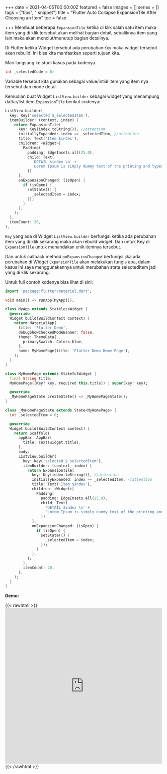 +++
date = 2021-04-05T00:00:00Z
featured = false
images = []
series = []
tags = ["tips", " snippet"]
title = "Flutter Auto Collapse ExpansionTile After Choosing an Item"
toc = false

+++
Membuat beberapa `ExpansionTile` ketika di klik salah satu item maka item yang di klik tersebut akan melihat bagian detail, sebaliknya item yang lain maka akan menciut/menutup bagian detailnya.

Di Flutter ketika Widget tersebut ada perubahan `Key` maka widget tersebut akan rebuild. Ini bisa kita manfaatkan seperti tujuan kita.

Mari langsung ke studi kasus pada kodenya.

```dart
int _selectedCode = 0;
```

Variable tersebut kita gunakan sebagai value/intial item yang item nya tersebut dan mode detail.

Kemudian buat Widget `ListView.builder` sebagai widget yang menampung daftar/list item `ExpansionTile` berikut codenya:

```dart
ListView.builder(
  key: Key('selected $_selectedItem'),
  itemBuilder: (context, index) {
    return ExpansionTile(
      key: Key(index.toString()), //attention
      initiallyExpanded: index == _selectedItem, //attention
      title: Text('Item $index'),
      children: <Widget>[
        Padding(
          padding: EdgeInsets.all(25.0),
          child: Text(
            'DETAİL $index \n' +
            'Lorem Ipsum is simply dummy text of the printing and typesetting industry. Lorem Ipsum has been the industry\'s standard dummy text ever since the 1500s, when an unknown printer took a galley of type and scrambled it to make a type specimen book. It has survived not only five centuries, but also the leap into electronic typesetting, remaining essentially unchanged. It was popularised in the 1960s with the release of Letraset sheets containing Lorem Ipsum passages, and more recently with desktop publishing software like Aldus PageMaker including versions of Lorem Ipsum.',
          ))
      ],
      onExpansionChanged: (isOpen) {
        if (isOpen) {
          setState(() {
            _selectedItem = index;
          });
        }
      },
    );
  },
  itemCount: 20,
),
```

`Key` yang ada di Widget `ListView.builder` berfungsi ketika ada perubahan item yang di klik sekarang maka akan rebuild widget. Dan untuk Key di `ExpansionTile` untuk menandakan unik itemnya tersebut.

Dan untuk callback method `onExpansionChanged` berfungsi jika ada perubahan di Widget `ExpansionTile` akan melakukan fungis apa, dalam kasus ini saya menggunakannya untuk merubahan state selectedItem jadi yang di klik sekarang.

Untuk full contoh kodenya bisa lihat di sini:

```dart
import 'package:flutter/material.dart';

void main() => runApp(MyApp());

class MyApp extends StatelessWidget {
  @override
  Widget build(BuildContext context) {
    return MaterialApp(
      title: 'Flutter Demo',
      debugShowCheckedModeBanner: false,
      theme: ThemeData(
        primarySwatch: Colors.blue,
      ),
      home: MyHomePage(title: 'Flutter Demo Home Page'),
    );
  }
}

class MyHomePage extends StatefulWidget {
  final String title;
  MyHomePage({Key? key, required this.title}) : super(key: key);

  @override
  _MyHomePageState createState() => _MyHomePageState();
}

class _MyHomePageState extends State<MyHomePage> {
  int _selectedItem = 0;

  @override
  Widget build(BuildContext context) {
    return Scaffold(
      appBar: AppBar(
        title: Text(widget.title),
      ),
      body: 
      ListView.builder(
        key: Key('selected $_selectedItem'),
        itemBuilder: (context, index) {
          return ExpansionTile(
            key: Key(index.toString()), //attention
            initiallyExpanded: index == _selectedItem, //attention
            title: Text('Item $index'),
            children: <Widget>[
              Padding(
                padding: EdgeInsets.all(25.0),
                child: Text(
                  'DETAİL $index \n' +
                  'Lorem Ipsum is simply dummy text of the printing and typesetting industry. Lorem Ipsum has been the industry\'s standard dummy text ever since the 1500s, when an unknown printer took a galley of type and scrambled it to make a type specimen book. It has survived not only five centuries, but also the leap into electronic typesetting, remaining essentially unchanged. It was popularised in the 1960s with the release of Letraset sheets containing Lorem Ipsum passages, and more recently with desktop publishing software like Aldus PageMaker including versions of Lorem Ipsum.',
                ))
            ],
            onExpansionChanged: (isOpen) {
              if (isOpen) {
                setState(() {
                  _selectedItem = index;
                });
              }
            },
          );
        },
        itemCount: 20,
      ),
    );
  }
}
```

**Demo:**

{{< rawhtml >}} </br> <iframe src="https://dartpad.dev/embed-flutter.html?id=c7fda0c53a705fc48a1e44116c9ffbc1&null_safety=true&theme=dark" style="width:100%;height:500px; border: none;">      </iframe>{{< /rawhtml >}}